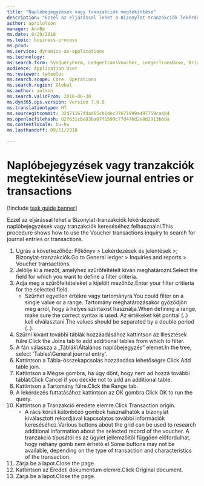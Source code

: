 ```yaml
--- 
title: "Naplóbejegyzések vagy tranzakciók megtekintése"
description: "Ezzel az eljárással lehet a Bizonylat-tranzakciók lekérdezését naplóbejegyzések vagy tranzakciók kereséséhez felhasználni."
author: aprilolson
manager: AnnBe
ms.date: 8/29/2018
ms.topic: business-process
ms.prod: 
ms.service: dynamics-ax-applications
ms.technology: 
ms.search.form: SysQueryForm, LedgerTransVoucher, LedgerTransBase, Originaldocuments
audience: Application User
ms.reviewer: twheeloc
ms.search.scope: Core, Operations
ms.search.region: Global
ms.author: aolson
ms.search.validFrom: 2016-06-30
ms.dyn365.ops.version: Version 7.0.0
ms.translationtype: HT
ms.sourcegitcommit: 32d71167fdad65cb1dec37671999a497759ca484
ms.openlocfilehash: 02f631cbe83ba07f1b99c77d476d2e8d2913b6da
ms.contentlocale: hu-hu
ms.lasthandoff: 09/11/2018

---
```

# <a name="view-journal-entries-or-transactions"></a><span data-ttu-id="066d0-103">Naplóbejegyzések vagy tranzakciók megtekintése</span><span class="sxs-lookup"><span data-stu-id="066d0-103">View journal entries or transactions</span></span>

[!include [task guide banner](../../includes/task-guide-banner.md)]

<span data-ttu-id="066d0-104">Ezzel az eljárással lehet a Bizonylat-tranzakciók lekérdezését naplóbejegyzések vagy tranzakciók kereséséhez felhasználni.</span><span class="sxs-lookup"><span data-stu-id="066d0-104">This procedure shows how to use the Voucher transactions inquiry to search for journal entries or transactions.</span></span>

1. <span data-ttu-id="066d0-105">Ugrás a következőhöz: Főkönyv > Lekérdezések és jelentések >; Bizonylat-tranzakciók.</span><span class="sxs-lookup"><span data-stu-id="066d0-105">Go to General ledger > Inquiries and reports > Voucher transactions.</span></span>
2. <span data-ttu-id="066d0-106">Jelölje ki a mezőt, amelyhez szűrőfeltételt kíván meghatározni.</span><span class="sxs-lookup"><span data-stu-id="066d0-106">Select the field for which you want to define a filter criteria.</span></span>
3. <span data-ttu-id="066d0-107">Adja meg a szűrőfeltételeket a kijelölt mezőhöz.</span><span class="sxs-lookup"><span data-stu-id="066d0-107">Enter your filter critieria for the selected field.</span></span>
    * <span data-ttu-id="066d0-108">Szűrhet egyetlen értékre vagy tartományra.</span><span class="sxs-lookup"><span data-stu-id="066d0-108">You could filter on a single value or a range.</span></span> <span data-ttu-id="066d0-109">Tartomány meghatározásakor győződjön meg arról, hogy a helyes szintaxist használja.</span><span class="sxs-lookup"><span data-stu-id="066d0-109">When defining a range, make sure the correct syntax is used.</span></span> <span data-ttu-id="066d0-110">Az értékeket két ponttal (..) kell elválasztani.</span><span class="sxs-lookup"><span data-stu-id="066d0-110">The values should be separated by a double period (..).</span></span>  
4. <span data-ttu-id="066d0-111">Szűrni kívánt további táblák hozzáadásához kattintson az Illesztések fülre.</span><span class="sxs-lookup"><span data-stu-id="066d0-111">Click the Joins tab to add additional tables from which to filter.</span></span>
5. <span data-ttu-id="066d0-112">A fán válassza a „Táblák\Általános naplóbejegyzés” elemet.</span><span class="sxs-lookup"><span data-stu-id="066d0-112">In the tree, select 'Tables\General journal entry'.</span></span>
6. <span data-ttu-id="066d0-113">Kattintson a Tábla-összekapcsolás hozzáadása lehetőségre.</span><span class="sxs-lookup"><span data-stu-id="066d0-113">Click Add table join.</span></span>
7. <span data-ttu-id="066d0-114">Kattintson a Mégse gombra, ha úgy dönt, hogy nem ad hozzá további táblát.</span><span class="sxs-lookup"><span data-stu-id="066d0-114">Click Cancel if you decide not to add an additional table.</span></span>
8. <span data-ttu-id="066d0-115">Kattintson a Tartomány fülre.</span><span class="sxs-lookup"><span data-stu-id="066d0-115">Click the Range tab.</span></span>
9. <span data-ttu-id="066d0-116">A lekérdezés futtatásához kattintson az OK gombra.</span><span class="sxs-lookup"><span data-stu-id="066d0-116">Click OK to run the query.</span></span>
10. <span data-ttu-id="066d0-117">Kattintson a Tranzakció eredete elemre.</span><span class="sxs-lookup"><span data-stu-id="066d0-117">Click Transaction origin.</span></span>
    * <span data-ttu-id="066d0-118">A rács körüli különböző gombok használhatók a bizonylat kiválasztott rekordjával kapcsolatos további információk kereséséhez.</span><span class="sxs-lookup"><span data-stu-id="066d0-118">Various buttons about the grid can be used to research additional information about the selected record of the voucher.</span></span> <span data-ttu-id="066d0-119">A tranzakció típusától és az ügylet jellemzőitől függően előfordulhat, hogy néhány gomb nem érhető el.</span><span class="sxs-lookup"><span data-stu-id="066d0-119">Some buttons may not be available, depending on the type of transaction and characteristics of the transaction.</span></span>  
11. <span data-ttu-id="066d0-120">Zárja be a lapot.</span><span class="sxs-lookup"><span data-stu-id="066d0-120">Close the page.</span></span>
12. <span data-ttu-id="066d0-121">Kattintson az Eredeti dokumentum elemre.</span><span class="sxs-lookup"><span data-stu-id="066d0-121">Click Original document.</span></span>
13. <span data-ttu-id="066d0-122">Zárja be a lapot.</span><span class="sxs-lookup"><span data-stu-id="066d0-122">Close the page.</span></span>


